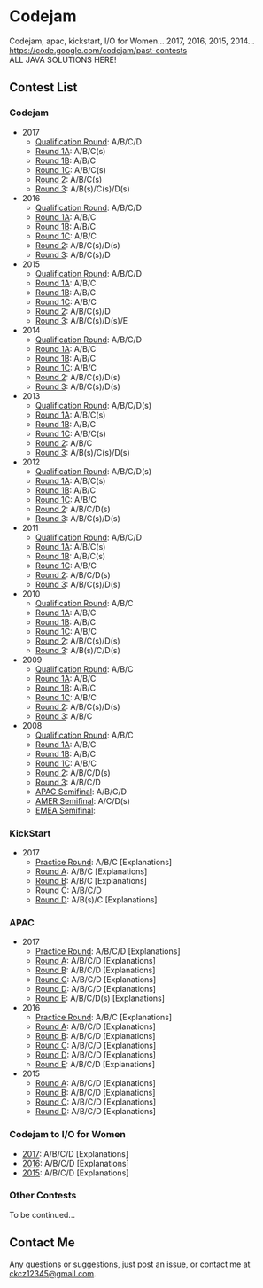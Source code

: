 # Codejam
Codejam, apac, kickstart, I/O for Women...  2017, 2016, 2015, 2014...  
https://code.google.com/codejam/past-contests  
ALL JAVA SOLUTIONS HERE!

## Contest List

### Codejam
- 2017
  - [Qualification Round](codejam/2017/Qualification%20Round): A/B/C/D
  - [Round 1A](codejam/2017/Round1A): A/B/C(s)
  - [Round 1B](codejam/2017/Round1B): A/B/C
  - [Round 1C](codejam/2017/Round1C): A/B/C(s)
  - [Round 2](codejam/2017/Round2): A/B/C(s)
  - [Round 3](codejam/2017/Round3): A/B(s)/C(s)/D(s)
- 2016
  - [Qualification Round](codejam/2016/Qualification%20Round): A/B/C/D
  - [Round 1A](codejam/2016/Round1A): A/B/C
  - [Round 1B](codejam/2016/Round1B): A/B/C
  - [Round 1C](codejam/2016/Round1C): A/B/C
  - [Round 2](codejam/2016/Round2): A/B/C(s)/D(s)
  - [Round 3](codejam/2016/Round3): A/B/C(s)/D
- 2015
  - [Qualification Round](codejam/2015/Qualification%20Round): A/B/C/D
  - [Round 1A](codejam/2015/Round1A): A/B/C
  - [Round 1B](codejam/2015/Round1B): A/B/C
  - [Round 1C](codejam/2015/Round1C): A/B/C
  - [Round 2](codejam/2015/Round2): A/B/C(s)/D
  - [Round 3](codejam/2015/Round3): A/B/C(s)/D(s)/E
- 2014
  - [Qualification Round](codejam/2014/Qualification%20Round): A/B/C/D
  - [Round 1A](codejam/2014/Round1A): A/B/C
  - [Round 1B](codejam/2014/Round1B): A/B/C
  - [Round 1C](codejam/2014/Round1C): A/B/C
  - [Round 2](codejam/2014/Round2): A/B/C(s)/D(s)
  - [Round 3](codejam/2014/Round3): A/B/C(s)/D(s)
- 2013
  - [Qualification Round](codejam/2013/Qualification%20Round): A/B/C/D(s)
  - [Round 1A](codejam/2013/Round1A): A/B/C(s)
  - [Round 1B](codejam/2013/Round1B): A/B/C
  - [Round 1C](codejam/2013/Round1C): A/B/C(s)
  - [Round 2](codejam/2013/Round2): A/B/C
  - [Round 3](codejam/2013/Round3): A/B(s)/C(s)/D(s)
- 2012
  - [Qualification Round](codejam/2012/Qualification%20Round): A/B/C/D(s)
  - [Round 1A](codejam/2012/Round1A): A/B/C(s)
  - [Round 1B](codejam/2012/Round1B): A/B/C
  - [Round 1C](codejam/2012/Round1C): A/B/C
  - [Round 2](codejam/2012/Round2): A/B/C/D(s)
  - [Round 3](codejam/2012/Round3): A/B/C(s)/D(s)
- 2011
  - [Qualification Round](codejam/2011/Qualification%20Round): A/B/C/D
  - [Round 1A](codejam/2011/Round1A): A/B/C(s)
  - [Round 1B](codejam/2011/Round1B): A/B/C(s)
  - [Round 1C](codejam/2011/Round1C): A/B/C
  - [Round 2](codejam/2011/Round2): A/B/C/D(s)
  - [Round 3](codejam/2011/Round3): A/B/C(s)/D(s)
- 2010
  - [Qualification Round](codejam/2010/Qualification%20Round): A/B/C
  - [Round 1A](codejam/2010/Round1A): A/B/C
  - [Round 1B](codejam/2010/Round1B): A/B/C
  - [Round 1C](codejam/2010/Round1C): A/B/C
  - [Round 2](codejam/2010/Round2): A/B/C(s)/D(s)
  - [Round 3](codejam/2010/Round3): A/B(s)/C/D(s)
- 2009
  - [Qualification Round](codejam/2009/Qualification%20Round): A/B/C
  - [Round 1A](codejam/2009/Round1A): A/B/C
  - [Round 1B](codejam/2009/Round1B): A/B/C
  - [Round 1C](codejam/2009/Round1C): A/B/C
  - [Round 2](codejam/2009/Round2): A/B/C(s)/D(s)
  - [Round 3](codejam/2009/Round3): A/B/C
- 2008
  - [Qualification Round](codejam/2008/Qualification%20Round): A/B/C
  - [Round 1A](codejam/2008/Round1A): A/B/C
  - [Round 1B](codejam/2008/Round1B): A/B/C
  - [Round 1C](codejam/2008/Round1C): A/B/C
  - [Round 2](codejam/2008/Round2): A/B/C/D(s)
  - [Round 3](codejam/2008/Round3): A/B/C/D
  - [APAC Semifinal](codejam/2008/Semifinal%20APAC): A/B/C/D
  - [AMER Semifinal](codejam/2008/Semifinal%20AMER): A/C/D(s)
  - [EMEA Semifinal](codejam/2008/Semifinal%20EMEA):

### KickStart
- 2017
  - [Practice Round](kickstart/2017/Practice%20Round): A/B/C [Explanations]
  - [Round A](kickstart/2017/RoundA): A/B/C [Explanations]
  - [Round B](kickstart/2017/RoundB): A/B/C [Explanations]
  - [Round C](kickstart/2017/RoundC): A/B/C/D
  - [Round D](kickstart/2017/RoundD): A/B(s)/C [Explanations]

### APAC
- 2017
  - [Practice Round](apac/2017/Practice%20Round): A/B/C/D [Explanations]
  - [Round A](apac/2017/RoundA): A/B/C/D [Explanations]
  - [Round B](apac/2017/RoundB): A/B/C/D [Explanations]
  - [Round C](apac/2017/RoundC): A/B/C/D [Explanations]
  - [Round D](apac/2017/RoundD): A/B/C/D [Explanations]
  - [Round E](apac/2017/RoundE): A/B/C/D(s) [Explanations]
- 2016
  - [Practice Round](apac/2016/Practice%20Round): A/B/C [Explanations]
  - [Round A](apac/2016/RoundA): A/B/C/D [Explanations]
  - [Round B](apac/2016/RoundB): A/B/C/D [Explanations]
  - [Round C](apac/2016/RoundC): A/B/C/D [Explanations]
  - [Round D](apac/2016/RoundD): A/B/C/D [Explanations]
  - [Round E](apac/2016/RoundE): A/B/C/D [Explanations]
- 2015
  - [Round A](apac/2015/RoundA): A/B/C/D [Explanations]
  - [Round B](apac/2015/RoundB): A/B/C/D [Explanations]
  - [Round C](apac/2015/RoundC): A/B/C/D [Explanations]
  - [Round D](apac/2015/RoundD): A/B/C/D [Explanations]
  
### Codejam to I/O for Women
- [2017](IO%20for%20Women/2017): A/B/C/D [Explanations]
- [2016](IO%20for%20Women/2016): A/B/C/D [Explanations]
- [2015](IO%20for%20Women/2015): A/B/C/D [Explanations]

### Other Contests
To be continued...

## Contact Me
Any questions or suggestions, just post an issue, or contact me at
 [ckcz12345@gmail.com](mailto:ckcz12345@gmail.com).
